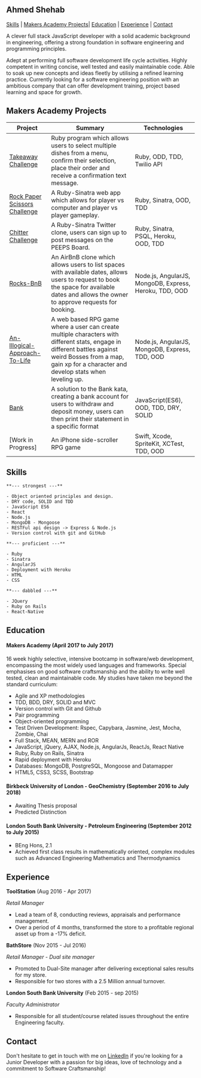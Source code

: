 ## Ahmed Shehab

[Skills](#skills) | [Makers Academy Projects](#makers_projects)| [Education](#education) | [Experience](#experience) | [Contact](#contact)

A clever full stack JavaScript developer with a solid academic background in engineering, offering a strong foundation in software engineering and programming principles.


Adept at performing full software development life cycle activities. Highly competent in writing concise, well tested and easily maintainable code. Able to soak up new concepts and ideas fleetly by utilising a refined learning practice. Currently looking for a software engineering position with an ambitious company that can offer development training, project based learning and space for growth.

## <a name="makers_projects">Makers Academy Projects</a>

| Project | Summary | Technologies |
 |----------|----------|----------|
| [Takeaway Challenge](https://github.com/hyper0009/takeaway-challenge) | Ruby program which allows users to select multiple dishes from a menu, confirm their selection, place their order and receive a confirmation text message. | Ruby, ODD, TDD, Twilio API |
| [Rock Paper Scissors Challenge](https://github.com/hyper0009/rps-challenge) | A Ruby-Sinatra web app which allows for player vs computer and player vs player gameplay. | Ruby, Sinatra, OOD, TDD|
|[Chitter Challenge](https://github.com/hyper0009/chitter-challenge) | A Ruby-Sinatra Twitter clone, users can sign up to post messages on the PEEPS Board. | Ruby, Sinatra, PSQL, Heroku, OOD, TDD|
| [Rocks-BnB](https://github.com/hyper0009/MakersBnB) | An AirBnB clone which allows users to list spaces with available dates, allows users to request to book the space for available dates and allows the owner to approve requests for booking. | Node.js, AngularJS, MongoDB, Express, Heroku, TDD, OOD |
[An-Illogical-Approach-To-Life](https://github.com/hyper0009/An-illogical-approach-to-life) | A web based RPG game where a user can create multiple characters with different stats, engage in different battles against weird Bosses from a map, gain xp for a character and develop stats when leveling up. | Node.js, AngularJS, MongoDB, Express, TDD, OOD |
| [Bank](https://github.com/hyper0009/bank) | A solution to the Bank kata, creating a bank account for users to withdraw and deposit money, users can then print their statement in a specific format | JavaScript(ES6), OOD, TDD, DRY, SOLID |
| [Work in Progress]| An iPhone side-scroller RPG game  | Swift, Xcode, SpriteKit, XCTest, TDD, OOD|

## <a name="skills"> Skills </a>

	**--- strongest ---**

	- Object oriented principles and design.
	- DRY code, SOLID and TDD
	- JavaScript ES6
	- React
	- Node.js
	- MongoDB - Mongoose
	- RESTFul api design -> Express & Node.js
    - Version control with git and GitHub

	**--- proficient ---**

	- Ruby
	- Sinatra
    - AngularJS
	- Deployment with Heroku
	- HTML
	- CSS

	**--- dabbled ---**

	- JQuery
	- Ruby on Rails
	- React-Native

## <a name="education"> Education </a>

#### Makers Academy (April 2017 to July 2017)

16 week highly selective, intensive bootcamp in software/web development, encompassing the most widely used languages and frameworks. Special emphasises on good software craftsmanship and the ability to write well tested, clean and maintainable code. My studies have taken me beyond the standard curriculum:  

- Agile and XP methodologies
- TDD, BDD, DRY, SOLID and MVC
- Version control with Git and Github
- Pair programming
- Object­-oriented programming
- Test Driven Development: Rspec, Capybara, Jasmine, Jest, Mocha, Zombie, Chai
- Full Stack, MEAN, MERN and ROR
- JavaScript, jQuery, AJAX, Node.js, AngularJs, ReactJs, React Native
- Ruby, Ruby on Rails, Sinatra
- Rapid deployment with Heroku
- Databases: MongoDB, PostgreSQL, Mongoose and Datamapper
- HTML5, CSS3, SCSS, Bootstrap

#### Birkbeck University of London - GeoChemistry (September 2016 to July 2018)

- Awaiting Thesis proposal
- Predicted Distinction

#### London South Bank University - Petroleum Engineering (September 2012 to July 2015)

- BEng Hons, 2.1
- Achieved first class results in mathematically oriented, complex modules such as Advanced Engineering Mathematics and Thermodynamics

## <a name="experience"> Experience </a>

**ToolStation** (Aug 2016 - Apr 2017)

*Retail Manager*

- Lead a team of 8, conducting reviews, appraisals and performance management.
- Over a period of 4 months, transformed the store to a profitable regional asset up from a -17% deficit.

**BathStore** (Nov 2015 - Jul 2016)

*Retail Manager - Dual site manager*

- Promoted to Dual-Site manager after delivering exceptional sales results for my store.
- Responsible for two stores with a 2.5 Million annual turnover.

**London South Bank University** (Feb 2015 - sep 2015)

*Faculty Administrator*

-	Responsible for all student/course related issues throughout the entire Engineering faculty.

## <a name="contact"> Contact  </a>

Don't hesitate to get in touch with me on [LinkedIn](https://www.linkedin.com/in/ahmedshehab3/) if you're looking for a Junior Developer with a passion for big ideas, love of technology and a commitment to Software Craftsmanship!
